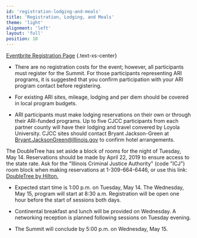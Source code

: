 ```yaml
---
id: 'registration-lodging-and-meals'
title: 'Registration, Lodging, and Meals'
theme: 'light'
alignment: 'left'
layout: 'full'
position: 10
---
```


[Eventbrite Registration Page](http://www.eventbrite.com/e/2019-adult-redeploy-illinois-criminal-justice-coordinating-council-summit-registration-59485399431) {.text-xs-center}

- There are no registration costs for the event; however, all participants must register for the Summit. For those participants representing ARI programs, it is suggested that you confirm participation with your ARI program contact before registering.

- For existing ARI sites, mileage, lodging and per diem should be covered in local program budgets.

- ARI participants must make lodging reservations on their own or through their ARI-funded programs. Up to five CJCC participants from each partner county will have their lodging and travel convered by Loyola University. CJCC sites should contact Bryant Jackson-Green at Bryant.JacksonGreen@Illinois.gov to confirm hotel arrangements.

The DoubleTree has set aside a block of rooms for the night of Tuesday, May 14. Reservations should be made by April 22, 2019 to ensure access to the state rate. Ask for the "Illinois Criminal Justice Authority" (code "ICJ") room block when making reservations at 1-309-664-6446, or use this link: [DoubleTree by Hilton.](http://https://doubletree.hilton.com/en/dt/groups/personalized/B/BMIDTDT-ICJ-20190513/index.jhtml?WT.mc_id=POG)

- Expected start time is 1:00 p.m. on Tuesday, May 14. The Wednesday, May 15, program will start at 8:30 a.m. Registration will be open one hour before the start of sessions both days.

- Continental breakfast and lunch will be provided on Wednesday. A networking reception is planned following sessions on Tuesday evening.

- The Summit will conclude by 5:00 p.m. on Wednesday, May 15.
